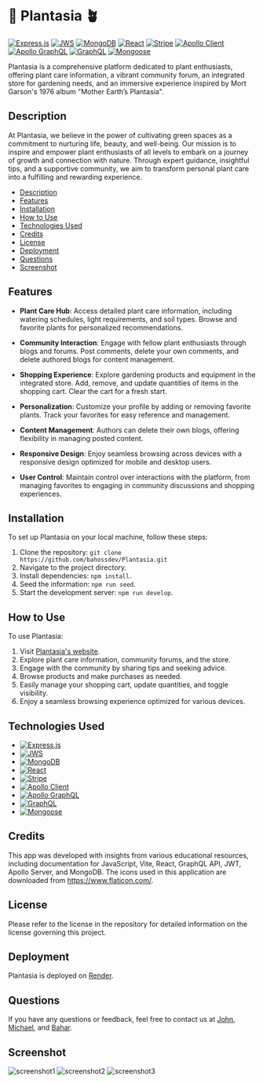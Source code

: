 # 🌱 Plantasia 🪴
[![Express.js](https://img.shields.io/badge/Express.js-000000?style=for-the-badge&logo=express&logoColor=white)](https://expressjs.com/)
[![JWS](https://img.shields.io/badge/JWS-000000?style=for-the-badge&logo=json-web-tokens&logoColor=white)](https://jwt.io/)
[![MongoDB](https://img.shields.io/badge/MongoDB-4EA94B?style=for-the-badge&logo=mongodb&logoColor=white)](https://www.mongodb.com/)
[![React](https://img.shields.io/badge/React-61DAFB?style=for-the-badge&logo=react&logoColor=white)](https://reactjs.org/)
[![Stripe](https://img.shields.io/badge/Stripe-008CDD?style=for-the-badge&logo=stripe&logoColor=white)](https://stripe.com/)
[![Apollo Client](https://img.shields.io/badge/Apollo_Client-311C87?style=for-the-badge&logo=apollo&logoColor=white)](https://www.apollographql.com/docs/react/)
[![Apollo GraphQL](https://img.shields.io/badge/Apollo_Server-8B89CC?style=for-the-badge&logo=apollo-graphql&logoColor=white)](https://www.apollographql.com/docs/apollo-server/)
[![GraphQL](https://img.shields.io/badge/GraphQL-E10098?style=for-the-badge&logo=graphql&logoColor=white)](https://graphql.org/)
[![Mongoose](https://img.shields.io/badge/Mongoose-880000?style=for-the-badge&logo=mongoose&logoColor=white)](https://mongoosejs.com/)



Plantasia is a comprehensive platform dedicated to plant enthusiasts, offering plant care information, a vibrant community forum, an integrated store for gardening needs, and an immersive experience inspired by Mort Garson's 1976 album "Mother Earth’s Plantasia".

## Description

At Plantasia, we believe in the power of cultivating green spaces as a commitment to nurturing life, beauty, and well-being. Our mission is to inspire and empower plant enthusiasts of all levels to embark on a journey of growth and connection with nature. Through expert guidance, insightful tips, and a supportive community, we aim to transform personal plant care into a fulfilling and rewarding experience.

- [Description](#description)
- [Features](#features)
- [Installation](#installation)
- [How to Use](#how-to-use)
- [Technologies Used](#technologies-used)
- [Credits](#credits)
- [License](#license)
- [Deployment](#deployment)
- [Questions](#questions)
- [Screenshot](#screenshot)

## Features

*   **Plant Care Hub**: Access detailed plant care information, including watering schedules, light requirements, and soil types. Browse and favorite plants for personalized recommendations.
    
*   **Community Interaction**: Engage with fellow plant enthusiasts through blogs and forums. Post comments, delete your own comments, and delete authored blogs for content management.
    
*   **Shopping Experience**: Explore gardening products and equipment in the integrated store. Add, remove, and update quantities of items in the shopping cart. Clear the cart for a fresh start.
    
*   **Personalization**: Customize your profile by adding or removing favorite plants. Track your favorites for easy reference and management.
    
*   **Content Management**: Authors can delete their own blogs, offering flexibility in managing posted content.
    
*   **Responsive Design**: Enjoy seamless browsing across devices with a responsive design optimized for mobile and desktop users.
    
*   **User Control**: Maintain control over interactions with the platform, from managing favorites to engaging in community discussions and shopping experiences.

## Installation

To set up Plantasia on your local machine, follow these steps:

1.  Clone the repository: `git clone https://github.com/bahossdev/Plantasia.git`
2.  Navigate to the project directory.
3.  Install dependencies: `npm install`.
4.  Seed the information: `npm run seed`.
4.  Start the development server: `npm run develop`.

## How to Use

To use Plantasia:

1.  Visit [Plantasia's website](https://plantasia.onrender.com/).
2.  Explore plant care information, community forums, and the store.
3.  Engage with the community by sharing tips and seeking advice.
4.  Browse products and make purchases as needed.
5.  Easily manage your shopping cart, update quantities, and toggle visibility.
6.  Enjoy a seamless browsing experience optimized for various devices.

## Technologies Used

- [![Express.js](https://img.shields.io/badge/Express.js-000000?style=for-the-badge&logo=express&logoColor=white)](https://expressjs.com/)
- [![JWS](https://img.shields.io/badge/JWS-000000?style=for-the-badge&logo=json-web-tokens&logoColor=white)](https://jwt.io/)
- [![MongoDB](https://img.shields.io/badge/MongoDB-4EA94B?style=for-the-badge&logo=mongodb&logoColor=white)](https://www.mongodb.com/)
- [![React](https://img.shields.io/badge/React-61DAFB?style=for-the-badge&logo=react&logoColor=white)](https://reactjs.org/)
- [![Stripe](https://img.shields.io/badge/Stripe-008CDD?style=for-the-badge&logo=stripe&logoColor=white)](https://stripe.com/)
- [![Apollo Client](https://img.shields.io/badge/Apollo_Client-311C87?style=for-the-badge&logo=apollo&logoColor=white)](https://www.apollographql.com/docs/react/)
- [![Apollo GraphQL](https://img.shields.io/badge/Apollo_Server-8B89CC?style=for-the-badge&logo=apollo-graphql&logoColor=white)](https://www.apollographql.com/docs/apollo-server/)
- [![GraphQL](https://img.shields.io/badge/GraphQL-E10098?style=for-the-badge&logo=graphql&logoColor=white)](https://graphql.org/)
- [![Mongoose](https://img.shields.io/badge/Mongoose-880000?style=for-the-badge&logo=mongoose&logoColor=white)](https://mongoosejs.com/)


## Credits

This app was developed with insights from various educational resources, including documentation for JavaScript, Vite, React, GraphQL API, JWT, Apollo Server, and MongoDB. The icons used in this application are downloaded from https://www.flaticon.com/.

## License

Please refer to the license in the repository for detailed information on the license governing this project.

## Deployment

Plantasia is deployed on [Render](https://plantasia.onrender.com/).

## Questions

If you have any questions or feedback, feel free to contact us at [John](mailto:jwatsoncodes@gmail.com), [Michael](mramcharitar2@gmail.com), and [Bahar](mailto:bahossdev@gmail.com).

## Screenshot
![screenshot1](https://github.com/bahossdev/Plantasia/assets/148646212/a6e706d3-467a-4bf2-893e-9d290eb25b0a)
![screenshot2](https://github.com/bahossdev/Plantasia/assets/148646212/5614f7f6-1219-43f8-8b8c-8c86a07a57d6)
![screenshot3](https://github.com/bahossdev/Plantasia/assets/148646212/b6a49401-fc5e-4874-8af6-ddad72d3d01b)


